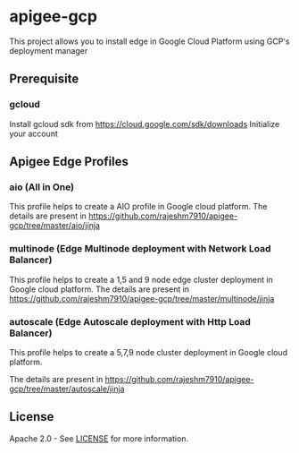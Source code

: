 # apigee-gcp
This project allows you to install edge in Google Cloud Platform using GCP's deployment manager

## Prerequisite

### gcloud 
Install gcloud sdk from https://cloud.google.com/sdk/downloads
Initialize your account

## Apigee Edge Profiles
### aio (All in One)
This profile helps to create a AIO profile in Google cloud platform. The details are present in 
https://github.com/rajeshm7910/apigee-gcp/tree/master/aio/jinja

### multinode (Edge Multinode deployment with Network Load Balancer)
This profile helps to create a 1,5 and 9 node edge cluster deployment in Google cloud platform. The details are present in https://github.com/rajeshm7910/apigee-gcp/tree/master/multinode/jinja


### autoscale (Edge Autoscale deployment with Http Load Balancer)
This profile helps to create a 5,7,9 node cluster deployment in Google cloud platform. 

The details are present in 
https://github.com/rajeshm7910/apigee-gcp/tree/master/autoscale/jinja

## License

Apache 2.0 - See [LICENSE](LICENSE) for more information.
